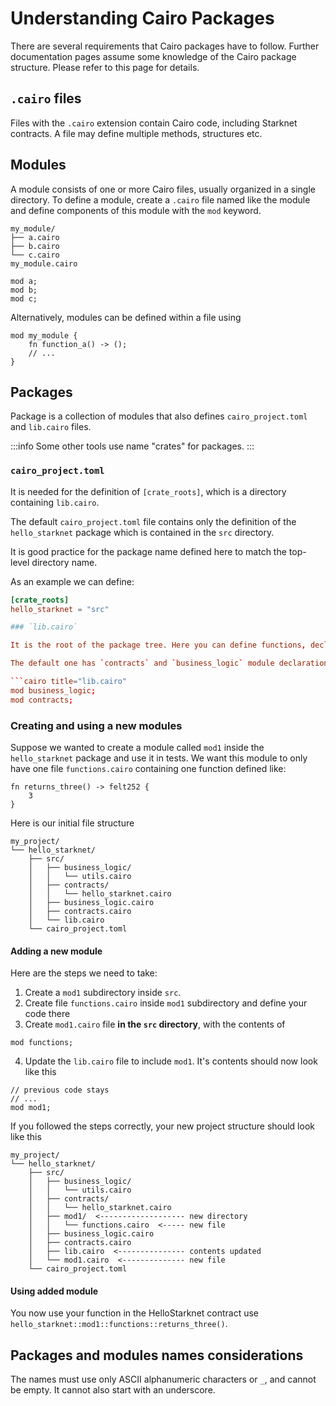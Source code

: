 # Understanding Cairo Packages

There are several requirements that Cairo packages have to follow. Further documentation pages assume some knowledge
of the Cairo package structure. Please refer to this page for details.

## `.cairo` files

Files with the `.cairo` extension contain Cairo code, including Starknet contracts. A file may define multiple methods,
structures etc.

## Modules

A module consists of one or more Cairo files, usually organized in a single directory. To define a module, create a `.cairo`
file named like the module and define components of this module with the `mod` keyword.

```
my_module/
├── a.cairo
├── b.cairo
└── c.cairo
my_module.cairo
```

```cairo title="my_module.cairo"
mod a;
mod b;
mod c;
```

Alternatively, modules can be defined within a file using

```cairo title="my_module.cairo"
mod my_module {
    fn function_a() -> ();
    // ...
}
```

## Packages

Package is a collection of modules that also defines `cairo_project.toml` and `lib.cairo` files.

:::info
Some other tools use name "crates" for packages.
:::

### `cairo_project.toml`

It is needed for the definition of `[crate_roots]`, which is a directory containing `lib.cairo`.

The default `cairo_project.toml` file contains only the definition of the `hello_starknet` package which is contained in
the `src` directory.

It is good practice for the package name defined here to match the top-level directory name.

As an example we can define:
```toml title="cairo_project.toml"
[crate_roots]
hello_starknet = "src"

### `lib.cairo`

It is the root of the package tree. Here you can define functions, declare used modules, etc.

The default one has `contracts` and `business_logic` module declarations:

```cairo title="lib.cairo"
mod business_logic;
mod contracts;
```

### Creating and using a new modules

Suppose we wanted to create a module called `mod1` inside the `hello_starknet` package and use it in tests.
We want this module to only have one file `functions.cairo` containing one function defined like:

```cairo title="functions.cairo"
fn returns_three() -> felt252 {
    3
}
```

Here is our initial file structure

```
my_project/
└── hello_starknet/
    ├── src/
    │   ├── business_logic/
    │   │   └── utils.cairo
    │   ├── contracts/
    │   │   └── hello_starknet.cairo
    │   ├── business_logic.cairo
    │   ├── contracts.cairo
    │   └── lib.cairo
    └── cairo_project.toml
```

#### Adding a new module

Here are the steps we need to take:

1. Create a `mod1` subdirectory inside `src`.
2. Create file `functions.cairo` inside `mod1` subdirectory and define your code there
3. Create `mod1.cairo` file **in the `src` directory**, with the contents of

```cairo title="mod.cairo"
mod functions;
```

4. Update the `lib.cairo` file to include `mod1`. It's contents should now look like this

```cairo title="lib.cairo"
// previous code stays
// ...
mod mod1;
```

If you followed the steps correctly, your new project structure should look like this

```
my_project/
└── hello_starknet/
    ├── src/
    │   ├── business_logic/
    │   │   └── utils.cairo
    │   ├── contracts/
    │   │   └── hello_starknet.cairo
    │   ├── mod1/  <------------------- new directory
    │   │   └── functions.cairo  <----- new file
    │   ├── business_logic.cairo
    │   ├── contracts.cairo
    │   ├── lib.cairo  <--------------- contents updated
    │   └── mod1.cairo  <-------------- new file
    └── cairo_project.toml
```

#### Using added module

You now use your function in the HelloStarknet contract use `hello_starknet::mod1::functions::returns_three()`.

## Packages and modules names considerations

The names must use only ASCII alphanumeric characters or `_`, and cannot be empty. It cannot also start with an underscore.